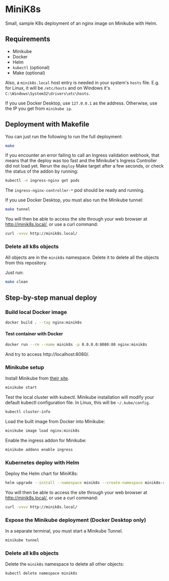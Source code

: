 # MiniK8s

Small, sample K8s deployment of an nginx image on Minikube with Helm.

## Requirements

- Minikube
- Docker
- Helm
- `kubectl` (optional)
- Make (optional)

Also, a `minik8s.local` host entry is needed in your system's `hosts` file. E.g. for Linux, it will be `/etc/hosts` and on Windows
it's `C:\Windows\System32\drivers\etc\hosts`.

If you use Docker Desktop, use `127.0.0.1` as the address. Otherwise, use the IP you get from `minikube ip`.

## Deployment with Makefile

You can just run the following to run the full deployment:
```sh
make
```

If you encounter an error failing to call an Ingress validation webhook, that means that the deploy was too fast and
the Minikube's Ingress Controller did not load yet. Rerun the `deploy` Make target after a few seconds, or check the
status of the addon by running:
```sh
kubectl -n ingress-nginx get pods
```
The `ingress-nginx-controller-*` pod should be ready and running.

If you use Docker Desktop, you must also run the Minikube tunnel:
```sh
make tunnel
```

You will then be able to access the site through your web browser at http://minik8s.local/, or use a curl command:
```sh
curl -vvvv http://minik8s.local/
```

### Delete all k8s objects

All objects are in the `minik8s` namespace. Delete it to delete all the objects from this repository.

Just run:
```sh
make clean
```

## Step-by-step manual deploy

### Build local Docker image

```sh
docker build . --tag nginx:minik8s
```

#### Test container with Docker

```sh
docker run --rm --name minik8s -p 0.0.0.0:8080:80 nginx:minik8s
```

And try to access http://localhost:8080/.

### Minikube setup

Install Minikube from [their site](https://minikube.sigs.k8s.io/docs/start/).

```sh
minikube start
```

Test the local cluster with kubectl. Minikube installation will modify your default kubectl configuration file. In Linux, this will be `~/.kube/config`.
```sh
kubectl cluster-info
```

Load the built image from Docker into Minikube:
```sh
minikube image load nginx:minik8s
```

Enable the ingress addon for Minikube:
```sh
minikube addons enable ingress
```

### Kubernetes deploy with Helm

Deploy the Helm chart for MiniK8s:
```sh
helm upgrade --install --namespace minik8s --create-namespace minik8s-release ./minik8s/
```

You will then be able to access the site through your web browser at http://minik8s.local/, or use a curl command:
```sh
curl -vvvv http://minik8s.local/
```

### Expose the Minikube deployment (Docker Desktop only)

In a separate terminal, you must start a Minikube Tunnel.

```sh
minikube tunnel
```

### Delete all k8s objects

Delete the `minik8s` namespace to delete all other objects:
```sh
kubectl delete namespace minik8s
```
